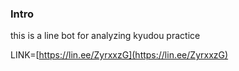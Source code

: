 ### Intro
this is a line bot for analyzing kyudou practice

LINK=[https://lin.ee/ZyrxxzG](https://lin.ee/ZyrxxzG)

<!-- reffering to blog: https://medium.com/@yuxuelin/line-bot-%E5%BE%9E0%E9%96%8B%E5%A7%8B-5-%E8%A3%BD%E4%BD%9C%E8%87%AA%E5%8B%95%E9%83%A8%E5%B1%AC%E5%88%B0-app-engine-a4d34303f909 -->